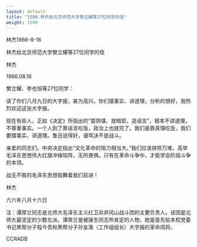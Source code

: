 ```yaml
---
layout: default
title: "1590.林杰给北京师范大学樊立耀等27位同学的信"
weight: 1590
---
```


林杰1966-8-16

林杰给北京师范大学樊立耀等27位同学的信

林杰

1966.08.16

樊立耀、李也恒等27位同学：

读了你们八月九日的大字报，甚为高兴。你们摆事实、讲道理，分析的很好，我热烈欢迎这张大字报。

现在有些人，正如《决定》所指出的“耍阴谋、放暗箭、造谣言”，根本不讲道理，不尊重事实。一个人到了靠谣言吃饭，政治上也就完了。我们是靠真理吃饭，我们要摆事实、讲道理。鲁迅说得好，谩骂决不是战斗。

亲爱的同志们，中央决定指出“文化革命的阻力相当大。”我们应该排除万难，高举毛泽东思想伟大红旗冲锋陷阵，无所畏惧。只有在革命斗争中，才能学会阶级斗争的本领。

战无不胜的毛泽东思想鼓舞着我们前进！

林杰

六六年八月十六日

注：谭厚兰同志是北师大毛泽东主义红卫兵井冈山战斗团的主要负责人。该团是北师大最坚定的少数左派。谭厚兰是被康生同志所肯定的人物，她是首先贴本校党委书记黑帮分子程今吾和黑帮分子孙友渔（工作组组长）大字报的革命闯将。

CCRADB

